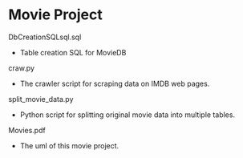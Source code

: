 # Movie Project

DbCreationSQLsql.sql
- Table creation SQL for MovieDB

craw.py
- The crawler script for scraping data on IMDB web pages.

split_movie_data.py
- Python script for splitting original movie data into multiple tables.

Movies.pdf
- The uml of this movie project.

